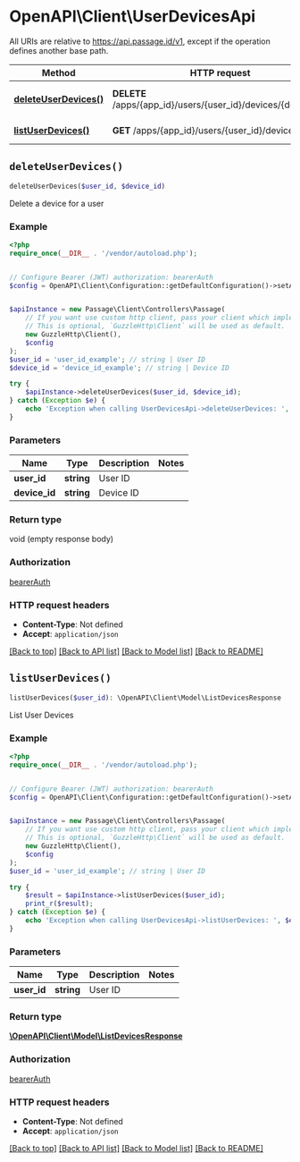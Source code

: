 # OpenAPI\Client\UserDevicesApi

All URIs are relative to https://api.passage.id/v1, except if the operation defines another base path.

| Method | HTTP request | Description |
| ------------- | ------------- | ------------- |
| [**deleteUserDevices()**](UserDevicesApi.md#deleteUserDevices) | **DELETE** /apps/{app_id}/users/{user_id}/devices/{device_id} | Delete a device for a user |
| [**listUserDevices()**](UserDevicesApi.md#listUserDevices) | **GET** /apps/{app_id}/users/{user_id}/devices | List User Devices |


## `deleteUserDevices()`

```php
deleteUserDevices($user_id, $device_id)
```

Delete a device for a user

### Example

```php
<?php
require_once(__DIR__ . '/vendor/autoload.php');


// Configure Bearer (JWT) authorization: bearerAuth
$config = OpenAPI\Client\Configuration::getDefaultConfiguration()->setAccessToken('YOUR_ACCESS_TOKEN');


$apiInstance = new Passage\Client\Controllers\Passage(
    // If you want use custom http client, pass your client which implements `GuzzleHttp\ClientInterface`.
    // This is optional, `GuzzleHttp\Client` will be used as default.
    new GuzzleHttp\Client(),
    $config
);
$user_id = 'user_id_example'; // string | User ID
$device_id = 'device_id_example'; // string | Device ID

try {
    $apiInstance->deleteUserDevices($user_id, $device_id);
} catch (Exception $e) {
    echo 'Exception when calling UserDevicesApi->deleteUserDevices: ', $e->getMessage(), PHP_EOL;
}
```

### Parameters

| Name | Type | Description  | Notes |
| ------------- | ------------- | ------------- | ------------- |
| **user_id** | **string**| User ID | |
| **device_id** | **string**| Device ID | |

### Return type

void (empty response body)

### Authorization

[bearerAuth](../../README.md#bearerAuth)

### HTTP request headers

- **Content-Type**: Not defined
- **Accept**: `application/json`

[[Back to top]](#) [[Back to API list]](../../README.md#endpoints)
[[Back to Model list]](../../README.md#models)
[[Back to README]](../../README.md)

## `listUserDevices()`

```php
listUserDevices($user_id): \OpenAPI\Client\Model\ListDevicesResponse
```

List User Devices

### Example

```php
<?php
require_once(__DIR__ . '/vendor/autoload.php');


// Configure Bearer (JWT) authorization: bearerAuth
$config = OpenAPI\Client\Configuration::getDefaultConfiguration()->setAccessToken('YOUR_ACCESS_TOKEN');


$apiInstance = new Passage\Client\Controllers\Passage(
    // If you want use custom http client, pass your client which implements `GuzzleHttp\ClientInterface`.
    // This is optional, `GuzzleHttp\Client` will be used as default.
    new GuzzleHttp\Client(),
    $config
);
$user_id = 'user_id_example'; // string | User ID

try {
    $result = $apiInstance->listUserDevices($user_id);
    print_r($result);
} catch (Exception $e) {
    echo 'Exception when calling UserDevicesApi->listUserDevices: ', $e->getMessage(), PHP_EOL;
}
```

### Parameters

| Name | Type | Description  | Notes |
| ------------- | ------------- | ------------- | ------------- |
| **user_id** | **string**| User ID | |

### Return type

[**\OpenAPI\Client\Model\ListDevicesResponse**](../Model/ListDevicesResponse.md)

### Authorization

[bearerAuth](../../README.md#bearerAuth)

### HTTP request headers

- **Content-Type**: Not defined
- **Accept**: `application/json`

[[Back to top]](#) [[Back to API list]](../../README.md#endpoints)
[[Back to Model list]](../../README.md#models)
[[Back to README]](../../README.md)
